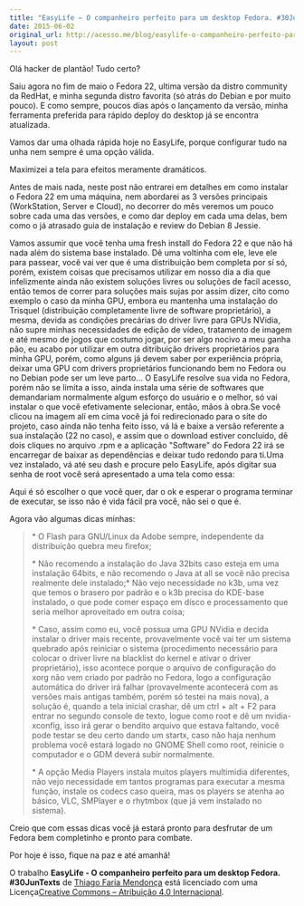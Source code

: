 ```yaml
---
title: "EasyLife – O companheiro perfeito para um desktop Fedora. #30JunTexts"
date: 2015-06-02
original_url: http://acesso.me/blog/easylife-o-companheiro-perfeito-para-um-desktop-fedora-30juntexts/
layout: post
---
```


Olá hacker de plantão! Tudo certo?

Saiu agora no fim de maio o Fedora 22, ultima versão da distro community da RedHat, e minha segunda distro favorita (só atrás do Debian e por muito pouco). E como sempre, poucos dias após o lançamento da versão, minha ferramenta preferida para rápido deploy do desktop já se encontra atualizada.

Vamos dar uma olhada rápida hoje no EasyLife, porque configurar tudo na unha nem sempre é uma opção válida.

Maximizei a tela para efeitos meramente dramáticos.

Antes de mais nada, neste post não entrarei em detalhes em como instalar o Fedora 22 em uma máquina, nem abordarei as 3 versões principais (WorkStation, Server e Cloud), no decorrer do mês veremos um pouco sobre cada uma das versões, e como dar deploy em cada uma delas, bem como o já atrasado guia de instalação e review do Debian 8 Jessie.

Vamos assumir que você tenha uma fresh install do Fedora 22 e que não há nada além do sistema base instalado. Dê uma voltinha com ele, leve ele para passear, você vai ver que é uma distribuição bem completa por sí só, porém, existem coisas que precisamos utilizar em nosso dia a dia que infelizmente ainda não existem soluções livres ou soluções de facil acesso, então temos de correr para soluções mais sujas por assim dizer, cito como exemplo o caso da minha GPU, embora eu mantenha uma instalação do Trisquel (distribuição completamente livre de software proprietário), a mesma, devida as condições precárias do driver livre para GPUs NVidia, não supre minhas necessidades de edição de vídeo, tratamento de imagem e até mesmo de jogos que costumo jogar, por ser algo nocivo a meu ganha pão, eu acabo por utilizar em outra ditribuição drivers proprietários para minha GPU, porém, como alguns já devem saber por experiência própria, deixar uma GPU com drivers proprietários funcionando bem no Fedora ou no Debian pode ser um leve parto... O EasyLife resolve sua vida no Fedora, porém não se limita a isso, ainda instala uma série de softwares que demandariam normalmente algum esforço do usuário e o melhor, só vai instalar o que você efetivamente selecionar, então, mãos à obra.Se você clicou na imagem alí em cima você já foi redirecionado para o site do projeto, caso ainda não tenha feito isso, vá lá e baixe a versão referente a sua instalação (22 no caso), e assim que o download estiver concluido, dê dois cliques no arquivo .rpm e a aplicação "Software" do Fedora 22 irá se encarregar de baixar as dependências e deixar tudo redondo para ti.Uma vez instalado, vá até seu dash e procure pelo EasyLife, após digitar sua senha de root você será apresentado a uma tela como essa:

Aqui é só escolher o que você quer, dar o ok e esperar o programa terminar de executar, se isso não é vida fácil pra você, não sei o que é.

Agora vão algumas dicas minhas:
> \* O Flash para GNU/Linux da Adobe sempre, independente da distribuição quebra meu firefox;
>
> \* Não recomendo a instalação do Java 32bits caso esteja em uma instalação 64bits, e não recomendo o Java at all se você não precisa realmente dele instalado;\* Não vejo necessidade no k3b, uma vez que temos o brasero por padrão e o k3b precisa do KDE-base instalado, o que pode comer espaço em disco e processamento que seria melhor aproveitado em outra coisa;
>
> \* Caso, assim como eu, você possua uma GPU NVidia e decida instalar o driver mais recente, provavelmente você vai ter um sistema quebrado após reiniciar o sistema (procedimento necessário para colocar o driver livre na blacklist do kernel e ativar o driver proprietário), isso acontece porque o arquivo de configuração do xorg não vem criado por padrão no Fedora, logo a configuração automática do driver irá falhar (provavelmente acontecerá com as versões mais antigas também, porém só testei na mais nova), a solução é, quando a tela inicial crashar, dê um ctrl + alt + F2 para entrar no segundo console de texto, logue como root e dê um nvidia-xconfig, isso irá gerar o bendito arquivo que estava faltando, você pode testar se deu certo dando um startx, caso não haja nenhum problema você estará logado no GNOME Shell como root, reinicie o computador e o GDM deverá subir normalmente.
>
> \* A opção Media Players instala muitos players multimidia diferentes, não vejo necessidade em tantos programas para executar a mesma função, instale os codecs caso queira, mas os players se atenha ao básico, VLC, SMPlayer e o rhytmbox (que já vem instalado no sistema).

Creio que com essas dicas você já estará pronto para desfrutar de um Fedora bem completinho e pronto para combate.

Por hoje é isso, fique na paz e até amanhã!

O trabalho **EasyLife - O companheiro perfeito para um desktop Fedora. #30JunTexts** de [Thiago Faria Mendonça](https://web.archive.org/web/20170112200319/http://acesso.me/acesso/) está licenciado com uma Licença[Creative Commons – Atribuição 4.0 Internacional](https://web.archive.org/web/20170112200319/https://creativecommons.org/licenses/by/4.0/).
